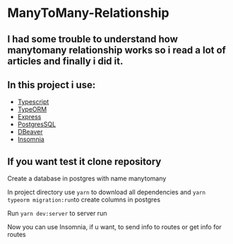 # ManyToMany-Relationship

## I had some trouble to understand how manytomany relationship works so i read a lot of articles and finally i did it.

## In this project i use:
- [Typescript](https://www.typescriptlang.org/)
- [TypeORM](https://typeorm.io/)
- [Express](https://expressjs.com/)
- [PostgresSQL](https://www.postgresql.org/)
- [DBeaver](https://dbeaver.io/)
- [Insomnia](https://insomnia.rest/)


## If you want test it clone repository

 Create a database in postgres with name manytomany

 In project directory use ```yarn``` to download all dependencies and ```yarn typeorm migration:run```to create columns in postgres

 Run ```yarn dev:server``` to server run

 Now you can use Insomnia, if u want, to send info to routes or get info for routes 
  
